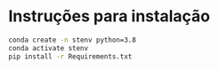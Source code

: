 # Instruções para instalação

```bash
conda create -n stenv python=3.8
conda activate stenv
pip install -r Requirements.txt
```